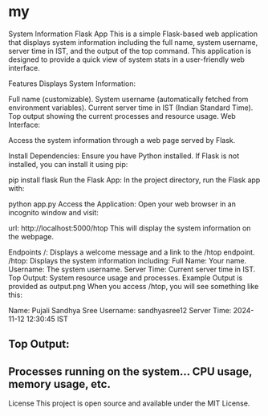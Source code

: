 # my
System Information Flask App
This is a simple Flask-based web application that displays system information including the full name, system username, server time in IST, and the output of the top command. This application is designed to provide a quick view of system stats in a user-friendly web interface.

Features
Displays System Information:

Full name (customizable).
System username (automatically fetched from environment variables).
Current server time in IST (Indian Standard Time).
Top output showing the current processes and resource usage.
Web Interface:

Access the system information through a web page served by Flask.

Install Dependencies: Ensure you have Python installed. If Flask is not installed, you can install it using pip:

pip install flask
Run the Flask App: In the project directory, run the Flask app with:


python app.py
Access the Application: Open your web browser in an incognito window and visit:

url: http://localhost:5000/htop
This will display the system information on the webpage.

Endpoints
/: Displays a welcome message and a link to the /htop endpoint.
/htop: Displays the system information including:
Full Name: Your name.
Username: The system username.
Server Time: Current server time in IST.
Top Output: System resource usage and processes.
Example Output is provided as output.png
When you access /htop, you will see something like this:

Name: Pujali Sandhya Sree
Username: sandhyasree12
Server Time: 2024-11-12 12:30:45 IST

Top Output:
------------------------------
Processes running on the system...
CPU usage, memory usage, etc.
------------------------------
License
This project is open source and available under the MIT License.
